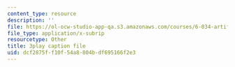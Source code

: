 ```yaml
---
content_type: resource
description: ''
file: https://ol-ocw-studio-app-qa.s3.amazonaws.com/courses/6-034-artificial-intelligence-fall-2010/dcf2875ff10f54a8804bdf695166f2e3_PwhiWxHK8o.vtt
file_type: application/x-subrip
resourcetype: Other
title: 3play caption file
uid: dcf2875f-f10f-54a8-804b-df695166f2e3
---
```

